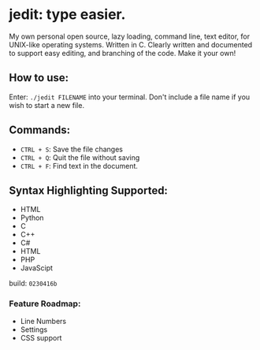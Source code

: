 # jedit: type easier.
My own personal open source, lazy loading, command line, text editor, for UNIX-like operating systems. Written in C. Clearly written and documented to support easy editing, and branching of the code. Make it your own!

## How to use:
Enter: `./jedit FILENAME` into your terminal. Don't include a file name if you wish to start a new file.

## Commands: 
+ `CTRL + S`: Save the file changes
+ `CTRL + Q`: Quit the file without saving
+ `CTRL + F`: Find text in the document.

## Syntax Highlighting Supported:
+ HTML
+ Python
+ C
+ C++
+ C#
+ HTML
+ PHP
+ JavaScipt

build: `0230416b`

### Feature Roadmap:
  + Line Numbers
  + Settings
  + CSS support
